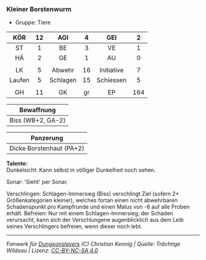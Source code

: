 ### Kleiner Borstenwurm

- Gruppe: Tiere

|  KÖR   | 12  |   AGI    |  4  |    GEI     |  2  |
| :----: | :-: | :------: | :-: | :--------: | :-: |
|   ST   |  1  |    BE    |  3  |     VE     |  1  |
|   HÄ   |  2  |    GE    |  1  |     AU     |  0  |
|        |     |          |     |            |     |
|   LK   |  5  |  Abwehr  | 16  | Initiative |  7  |
| Laufen |  5  | Schlagen | 15  | Schiessen  |  5  |
|        |     |          |     |            |     |
|   GH   | 11  |    GK    | gr  |     EP     | 164 |

|    Bewaffnung     |
| :---------------: |
| Biss (WB+2, GA-2) |

|        Panzerung         |
| :----------------------: |
| Dicke Borstenhaut (PA+2) |

**Talente:**  
Dunkelsicht: Kann selbst in völliger Dunkelheit noch sehen.

Sonar: 'Sieht' per Sonar.

Verschlingen: Schlagen-Immersieg (Biss) verschlingt Ziel (sofern 2+ Größenkategorien kleiner), welches fortan einen nicht abwehrbaren Schadenspunkt pro Kampfrunde und einen Malus von -8 auf alle Proben erhält. Befreien: Nur mit einem Schlagen-Immersieg, der Schaden verursacht, kann sich der Verschlungene augenblicklich aus dem Leib seines Verschlingers befreien, wenn dieser noch lebt.

---

_Fanwerk für [Dungeonslayers](https://www.dungeonslayers.net/) (C) Christian Kennig | Quelle: Trächtige Wildsau | Lizenz: [CC-BY-NC-SA 4.0](https://creativecommons.org/licenses/by-nc-sa/4.0/deed.de)_
